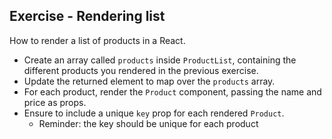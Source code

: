 ## Exercise - Rendering list

How to render a list of products in a React.

- Create an array called `products` inside `ProductList`, containing the different products you rendered in the previous exercise.
- Update the returned element to map over the `products` array.
- For each product, render the `Product` component, passing the name and price as props.
- Ensure to include a unique `key` prop for each rendered `Product`.
  - Reminder: the key should be unique for each product
